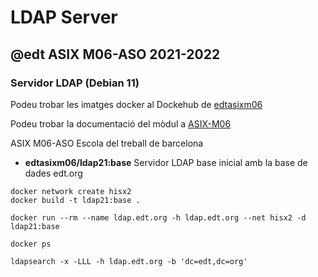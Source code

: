 # LDAP Server
## @edt ASIX M06-ASO 2021-2022
### Servidor LDAP (Debian 11)

Podeu trobar les imatges docker al Dockehub de [edtasixm06](https://hub.docker.com/u/edtasixm06/)

Podeu trobar la documentació del mòdul a [ASIX-M06](https://sites.google.com/site/asixm06edt/)

ASIX M06-ASO Escola del treball de barcelona


 * **edtasixm06/ldap21:base** Servidor LDAP base inicial amb la base de dades edt.org

```
docker network create hisx2
docker build -t ldap21:base .

docker run --rm --name ldap.edt.org -h ldap.edt.org --net hisx2 -d ldap21:base

docker ps

ldapsearch -x -LLL -h ldap.edt.org -b 'dc=edt,dc=org'
``` 


